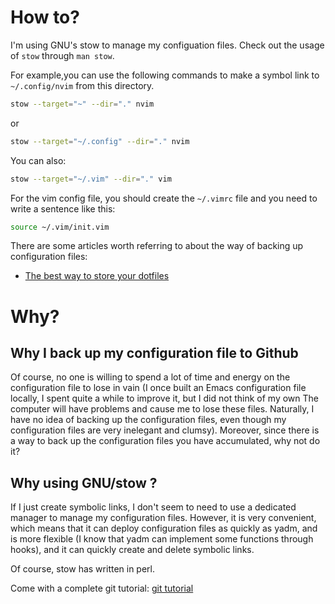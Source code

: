 # How to?
I'm using GNU's stow to manage my configuation files.
Check out the usage of `stow` through `man stow`.

For example,you can use the following commands to make a symbol link to `~/.config/nvim`
from this directory.

```bash
stow --target="~" --dir="." nvim
```
or

```bash
stow --target="~/.config" --dir="." nvim
```

You can also:

```bash
stow --target="~/.vim" --dir="." vim
```
For the vim config file, you should create the `~/.vimrc` file and you need to write a sentence like this: 

```bash
source ~/.vim/init.vim
```

There are some articles worth referring to about the way of backing up configuration files:
- [The best way to store your dotfiles](https://www.atlassian.com/git/tutorials/dotfiles)

# Why?

## Why I back up my configuration file to Github

Of course, no one is willing to spend a lot of time and energy on the configuration file to 
lose in vain (I once built an Emacs configuration file locally, I spent quite a while to 
improve it, but I did not think of my own The computer will have problems and cause me to
lose these files. Naturally, I have no idea of backing up the configuration files, even
though my configuration files are very inelegant and clumsy). Moreover, since there is a
way to back up the configuration files you have accumulated, why not do it?

## Why using GNU/stow ?

If I just create symbolic links, I don't seem to need to use a 
dedicated manager to manage my configuration files. However, it is 
very convenient, which means that it can deploy configuration files as 
quickly as yadm, and is more flexible (I know that yadm can implement 
some functions through hooks), and it can quickly create and delete 
symbolic links.

Of course, stow has written in perl.

Come with a complete git tutorial: [git tutorial](https://www.liaoxuefeng.com/wiki/896043488029600/)

